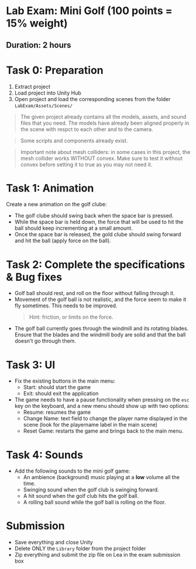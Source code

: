 # Lab Exam: Mini Golf (100 points = 15% weight)

## Duration: 2 hours

# Task 0: Preparation
1. Extract project
1. Load project into Unity Hub
1. Open project and load the corresponding scenes from the folder `LabExam/Assets/Scenes/`
> The given project already contains all the models, assets, and sound files that you need. The models have already been aligned properly in the scene with respct to each other and to the camera.

> Some scripts and components already exist.

> Important note about mesh colliders: in some cases in this project, the mesh collider works WITHOUT convex. Make sure to test it without convex before setting it to true as you may not need it.

# Task 1: Animation
Create a new animation on the golf clube:
* The golf clube should swing back when the space bar is pressed.
* While the space bar is held down, the force that will be used to hit the ball should keep incrementing at a small amount.
* Once the space bar is released, the gold clube should swing forward and hit the ball (apply force on the ball).

# Task 2: Complete the specifications & Bug fixes
* Golf ball should rest, and roll on the floor without falling through it.
* Movement of the golf ball is not realistic, and the force seem to make it fly sometimes. This needs to be improved.
  > Hint: friction, or limits on the force.
* The golf ball currently goes through the windmill and its rotating blades. Ensure that the blades and the windmill body are solid and that the ball doesn't go through them.

# Task 3: UI
* Fix the existing buttons in the main menu:
  * Start: should start the game
  * Exit: should exit the application
* The game needs to have a pause functionality when pressing on the `esc` key on the keyboard, and a new menu should show up with two options:
  * Resume: resumes the game
  * Change Name: text field to change the player name displayed in the scene (look for the playername label in the main scene)
  * Reset Game: restarts the game and brings back to the main menu.


# Task 4: Sounds
* Add the following sounds to the mini golf game:
  * An ambience (background) music playing at a **low** volume all the time.
  * Swinging sound when the golf club is swinging forward.
  * A hit sound when the golf club hits the golf ball.
  * A rolling ball sound while the golf ball is rolling on the floor.

# Submission
* Save everything and close Unity
* Delete ONLY the `Library` folder from the project folder
* Zip everything and submit the zip file on Lea in the exam submission box
